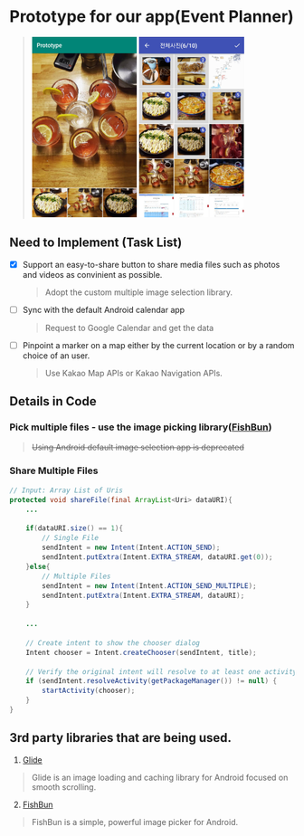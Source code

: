 # Prototype for our app(Event Planner)

><img width="40%" height="40%" src="./stillcut1.png"/>
><img width="40%" height="40%" src="./stillcut2.png"/>

## Need to Implement (Task List)
- [x] Support an easy-to-share button to share media files such as photos and videos as convinient as possible.
    > Adopt the custom multiple image selection library.
- [ ] Sync with the default Android calendar app
    > Request to Google Calendar and get the data
- [ ] Pinpoint a marker on a map either by the current location or by a random choice of an user.
    > Use Kakao Map APIs or Kakao Navigation APIs.

## Details in Code

### Pick multiple files - use the image picking library([FishBun](https://github.com/sangcomz/FishBun))
> ~~Using Android default image selection app is deprecated~~

### Share Multiple Files
```java
// Input: Array List of Uris
protected void shareFile(final ArrayList<Uri> dataURI){
    ...

    if(dataURI.size() == 1){
        // Single File
        sendIntent = new Intent(Intent.ACTION_SEND);
        sendIntent.putExtra(Intent.EXTRA_STREAM, dataURI.get(0));
    }else{
        // Multiple Files
        sendIntent = new Intent(Intent.ACTION_SEND_MULTIPLE);
        sendIntent.putExtra(Intent.EXTRA_STREAM, dataURI);
    }

    ...

    // Create intent to show the chooser dialog
    Intent chooser = Intent.createChooser(sendIntent, title);

    // Verify the original intent will resolve to at least one activity
    if (sendIntent.resolveActivity(getPackageManager()) != null) {
        startActivity(chooser);
    }
}
```

## 3rd party libraries that are being used.

1. [Glide](https://github.com/bumptech/glide)
> Glide is an image loading and caching library for Android focused on smooth scrolling.

2. [FishBun](https://github.com/sangcomz/FishBun)
> FishBun is a simple, powerful image picker for Android.